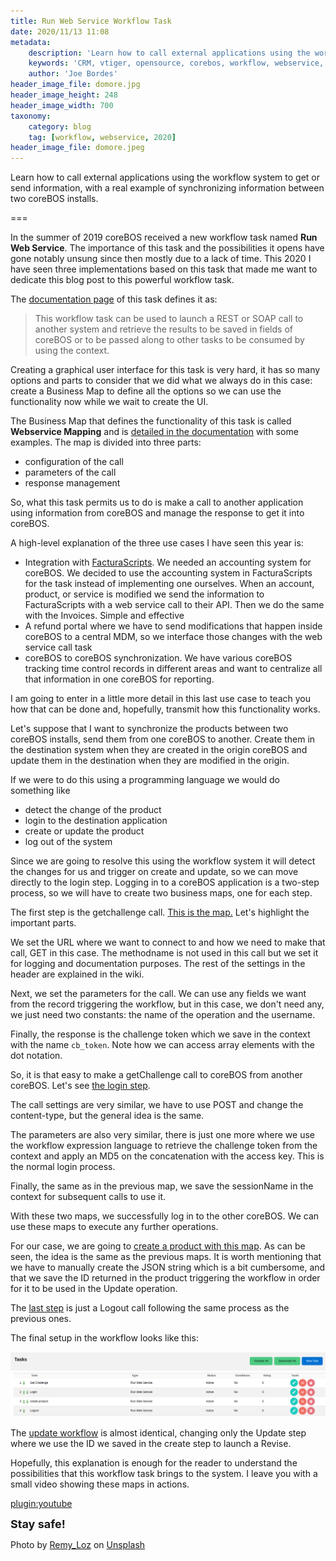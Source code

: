 ```yaml
---
title: Run Web Service Workflow Task
date: 2020/11/13 11:08
metadata:
    description: 'Learn how to call external applications using the workflow system to get or send information.'
    keywords: 'CRM, vtiger, opensource, corebos, workflow, webservice, blog'
    author: 'Joe Bordes'
header_image_file: domore.jpg
header_image_height: 248
header_image_width: 700
taxonomy:
    category: blog
    tag: [workflow, webservice, 2020]
header_image_file: domore.jpeg
---
```


Learn how to call external applications using the workflow system to get or send information, with a real example of synchronizing information between two coreBOS installs.

===

In the summer of 2019 coreBOS received a new workflow task named **Run Web Service**. The importance of this task and the possibilities it opens have gone notably unsung since then mostly due to a lack of time. This 2020 I have seen three implementations based on this task that made me want to dedicate this blog post to this powerful workflow task.

The [documentation page](https://corebos.com/documentation/doku.php?noprocess=1&id=en:adminmanual:businessmappings:webservicecall) of this task defines it as:

> This workflow task can be used to launch a REST or SOAP call to another system and retrieve the results to be saved in fields of coreBOS or to be passed along to other tasks to be consumed by using the context.

Creating a graphical user interface for this task is very hard, it has so many options and parts to consider that we did what we always do in this case: create a Business Map to define all the options so we can use the functionality now while we wait to create the UI.

The Business Map that defines the functionality of this task is called **Webservice Mapping** and is [detailed in the documentation](https://corebos.com/documentation/doku.php?noprocess=1&id=en:adminmanual:businessmappings:webservicecall) with some examples. The map is divided into three parts:

* configuration of the call
* parameters of the call
* response management

So, what this task permits us to do is make a call to another application using information from coreBOS and manage the response to get it into coreBOS.

A high-level explanation of the three use cases I have seen this year is:

* Integration with [FacturaScripts](https://facturascripts.com/). We needed an accounting system for coreBOS. We decided to use the accounting system in FacturaScripts for the task instead of implementing one ourselves. When an account, product, or service is modified we send the information to FacturaScripts with a web service call to their API. Then we do the same with the Invoices. Simple and effective
* A refund portal where we have to send modifications that happen inside coreBOS to a central MDM, so we interface those changes with the web service call task
* coreBOS to coreBOS synchronization. We have various coreBOS tracking time control records in different areas and want to centralize all that information in one coreBOS for reporting.

I am going to enter in a little more detail in this last use case to teach you how that can be done and, hopefully, transmit how this functionality works.

Let's suppose that I want to synchronize the products between two coreBOS installs, send them from one coreBOS to another. Create them in the destination system when they are created in the origin coreBOS and update them in the destination when they are modified in the origin.

If we were to do this using a programming language we would do something like

* detect the change of the product
* login to the destination application
* create or update the product
* log out of the system

Since we are going to resolve this using the workflow system it will detect the changes for us and trigger on create and update, so we can move directly to the login step. Logging in to a coreBOS application is a two-step process, so we will have to create two business maps, one for each step.

The first step is the getchallenge call. [This is the map.](coreBOSSyncChallenge.xml) Let's highlight the important parts.

We set the URL where we want to connect to and how we need to make that call, GET in this case. The methodname is not used in this call but we set it for logging and documentation purposes. The rest of the settings in the header are explained in the wiki.

Next, we set the parameters for the call. We can use any fields we want from the record triggering the workflow, but in this case, we don't need any, we just need two constants: the name of the operation and the username.

Finally, the response is the challenge token which we save in the context with the name `cb_token`. Note how we can access array elements with the dot notation.

So, it is that easy to make a getChallenge call to coreBOS from another coreBOS. Let's see [the login step](coreBOSSyncLogin.xml).

The call settings are very similar, we have to use POST and change the content-type, but the general idea is the same.

The parameters are also very similar, there is just one more where we use the workflow expression language to retrieve the challenge token from the context and apply an MD5 on the concatenation with the access key. This is the normal login process.

Finally, the same as in the previous map, we save the sessionName in the context for subsequent calls to use it.

With these two maps, we successfully log in to the other coreBOS. We can use these maps to execute any further operations.

For our case, we are going to [create a product with this map](ProductSyncCreate.xml). As can be seen, the idea is the same as the previous maps. It is worth mentioning that we have to manually create the JSON string which is a bit cumbersome, and that we save the ID returned in the product triggering the workflow in order for it to be used in the Update operation.

The [last step](coreBOSSyncLogout.xml) is just a Logout call following the same process as the previous ones.

The final setup in the workflow looks like this:

![Create Product Workflow](createproductwf.png)

The [update workflow](ProductSyncUpdate.xml) is almost identical, changing only the Update step where we use the ID we saved in the create step to launch a Revise.

Hopefully, this explanation is enough for the reader to understand the possibilities that this workflow task brings to the system. I leave you with a small video showing these maps in actions.

[plugin:youtube](https://youtu.be/w-YjveRnhPc)

**<span style="font-size:large">Stay safe!</span>**

<span>Photo by <a href="https://unsplash.com/@axellvak?utm_source=unsplash&amp;utm_medium=referral&amp;utm_content=creditCopyText">Remy_Loz</a> on <a href="https://unsplash.com/s/photos/computer-domore?utm_source=unsplash&amp;utm_medium=referral&amp;utm_content=creditCopyText">Unsplash</a></span>